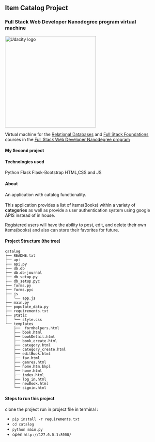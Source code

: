 ## Item Catalog Project

### Full Stack Web Developer Nanodegree program virtual machine

<a href="https://www.udacity.com/">
  <img src="https://s3-us-west-1.amazonaws.com/udacity-content/rebrand/svg/logo.min.svg" width="300" alt="Udacity logo">
</a>

Virtual machine for the [Relational Databases](https://www.udacity.com/course/intro-to-relational-databases--ud197) and [Full Stack Foundations](https://www.udacity.com/course/full-stack-foundations--ud088) courses in the [Full Stack Web Developer Nanodegree program](https://www.udacity.com/course/full-stack-web-developer-nanodegree--nd004)

#### My Second project

#### Technologies used
Python
Flask
Flask-Bootstrap
HTML,CSS and JS


#### About

An application with catalog functionality. <br/><br/>
This application provides a list of items(Books) within a variety of **categories** as well as provide a user authentication system using google APIS instead of in house.

Registered users will have the ability to post, edit, and delete their own items(books) and also can store their favorites for future.

#### Project Structure (the tree)
```
catalog
├── README.txt
├── api
├── api.py
├── db.db
├── db.db-journal
├── db_setup.py
├── db_setup.pyc
├── forms.py
├── forms.pyc
├── js
│   └── app.js
├── main.py
├── populate_data.py
├── requirements.txt
├── static
│   └── style.css
└── templates
    ├── _formhelpers.html
    ├── book.html
    ├── bookDetail.html
    ├── book_create.html
    ├── category.html
    ├── category_create.html
    ├── editBook.html
    ├── fav.html
    ├── genres.html
    ├── home.htm.bkpl
    ├── home.html
    ├── index.html
    ├── log_in.html
    ├── newBook.html
    └── signin.html
```
#### Steps to run this project

clone the project
run in project file in terminal :

- `pip install -r requirements.txt`
- `cd catalog`
- `python main.py`
- open `http://127.0.0.1:8000/`
